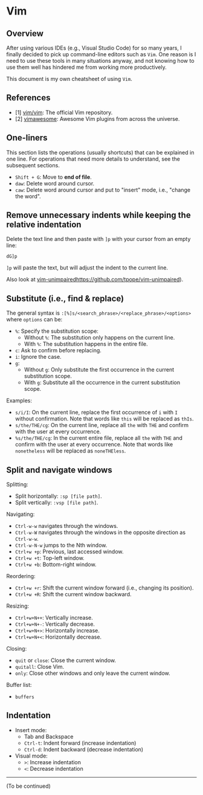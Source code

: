 # Vim

## Overview

After using various IDEs (e.g., Visual Studio Code) for so many years, I finally decided to pick up command-line editors such as `Vim`. One reason is I need to use these tools in many situations anyway, and not knowing how to use them well has hindered me from working more productively.

This document is my own cheatsheet of using `Vim`.

## References

- [1] [vim/vim](https://github.com/vim/vim): The official Vim repository.
- [2] [vimawesome](https://vimawesome.com/): Awesome Vim plugins from across the universe.

## One-liners

This section lists the operations (usually shortcuts) that can be explained in one line. For operations that need more details to understand, see the subsequent sections.

- `Shift + G`: Move to **end of file**.
- `daw`: Delete word around cursor.
- `caw`: Delete word around cursor and put to "insert" mode, i.e., "change the word".

## Remove unnecessary indents while keeping the relative indentation

Delete the text line and then paste with `]p` with your cursor from an empty line:

```
dG]p
```

`]p` will paste the text, but will adjust the indent to the current line.

Also look at [vim-unimpaired]([)https://github.com/tpope/vim-unimpaired).

## Substitute (i.e., find & replace)

The general syntax is `:[%]s/<search_phrase>/<replace_phrase>/<options>` where `options` can be:
- `%`: Specify the substitution scope:
  - Without `%`: The substitution only happens on the current line.
  - With `%`: The substitution happens in the entire file.
- `c`: Ask to confirm before replacing.
- `i`: Ignore the case.
- `g`:
  - Without `g`: Only substitute the first occurrence in the current substitution scope.
  - With `g`: Substitute all the occurrence in the current substitution scope.

Examples:
- `s/i/I`: On the current line, replace the first occurrence of `i` with `I` without confirmation. Note that words like `this` will be replaced as `thIs`.
- `s/the/THE/cg`: On the current line, replace all `the` with `THE` and confirm with the user at every occurrence.
- `%s/the/THE/cg`: In the current entire file, replace all `the` with `THE` and confirm with the user at every occurrence. Note that words like `nonetheless` will be replaced as `noneTHEless`.

## Split and navigate windows

Splitting:
- Split horizontally: `:sp [file path]`.
- Split vertically: `:vsp [file path]`.

Navigating:
- `Ctrl-w-w` navigates through the windows.
- `Ctrl-w-W` navigates through the windows in the opposite direction as `Ctrl-w-w`.
- `Ctrl-w-N-w` jumps to the Nth window.
- `Ctrl+w +p`: Previous, last accessed window.
- `Ctrl+w +t`: Top-left window.
- `Ctrl+w +b`: Bottom-right window.

Reordering:
- `Ctrl+w +r`: Shift the current window forward (i.e., changing its position).
- `Ctrl+w +R`: Shift the current window backward.

Resizing:
- `Ctrl+w+N++`: Vertically increase.
- `Ctrl+w+N+-`: Vertically decrease.
- `Ctrl+w+N+>`: Horizontally increase.
- `Ctrl+w+N+<`: Horizontally decrease.

Closing:
- `quit` or `close`: Close the current window.
- `quitall`: Close Vim.
- `only`: Close other windows and only leave the current window.

Buffer list:
- `buffers`

## Indentation

- Insert mode:
  - Tab and Backspace
  - `Ctrl-t`: Indent forward (increase indentation)
  - `Ctrl-d`: Indent backward (decrease indentation)
- Visual mode:
  - `>`: Increase indentation
  - `<`: Decrease indentation

---

(To be continued)
